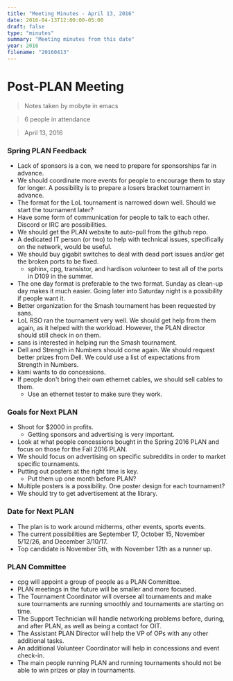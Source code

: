 ```yaml
---
title: "Meeting Minutes - April 13, 2016"
date: 2016-04-13T12:00:00-05:00
draft: false
type: "minutes"
summary: "Meeting minutes from this date"
year: 2016
filename: "20160413"
---
```


# Post-PLAN Meeting
> Notes taken by mobyte in emacs

> 6 people in attendance

> April 13, 2016

### Spring PLAN Feedback
- Lack of sponsors is a con, we need to prepare for sponsorships far in advance.
- We should coordinate more events for people to encourage them to stay for longer. A possibility is to prepare a losers bracket tournament in advance.
- The format for the LoL tournament is narrowed down well. Should we start the tournament later?
- Have some form of communication for people to talk to each other. Discord or IRC are possibilities.
- We should get the PLAN website to auto-pull from the github repo.
- A dedicated IT person (or two) to help with technical issues, specifically on the network, would be useful.
- We should buy gigabit switches to deal with dead port issues and/or get the broken ports to be fixed.
  - sphinx, cpg, transistor, and hardison volunteer to test all of the ports in D109 in the summer.
- The one day format is preferable to the two format. Sunday as clean-up day makes it much easier. Going later into Saturday night is a possibility if people want it.
- Better organization for the Smash tournament has been requested by sans.
- LoL RSO ran the tournament very well. We should get help from them again, as it helped with the workload. However, the PLAN director should still check in on them.
- sans is interested in helping run the Smash tournament.
- Dell and Strength in Numbers should come again. We should request better prizes from Dell. We could use a list of expectations from Strength in Numbers.
- kami wants to do concessions.
- If people don't bring their own ethernet cables, we should sell cables to them.
  - Use an ethernet tester to make sure they work.

### Goals for Next PLAN
- Shoot for $2000 in profits.
  - Getting sponsors and advertising is very important.
- Look at what people concessions bought in the Spring 2016 PLAN and focus on those for the Fall 2016 PLAN.
- We should focus on advertising on specific subreddits in order to market specific tournaments.
- Putting out posters at the right time is key.
  - Put them up one month before PLAN?
- Multiple posters is a possibility. One poster design for each tournament?
- We should try to get advertisement at the library.

### Date for Next PLAN
- The plan is to work around midterms, other events, sports events.
- The current possibilities are September 17, October 15, November 5/12/26, and December 3/10/17.
- Top candidate is November 5th, with November 12th as a runner up.

### PLAN Committee
- cpg will appoint a group of people as a PLAN Committee.
- PLAN meetings in the future will be smaller and more focused.
- The Tournament Coordinator will oversee all tournaments and make sure tournaments are running smoothly and tournaments are starting on time.
- The Support Technician will handle networking problems before, during, and after PLAN, as well as being a contact for OIT.
- The Assistant PLAN Director will help the VP of OPs with any other additional tasks.
- An additional Volunteer Coordinator will help in concessions and event check-in.
- The main people running PLAN and running tournaments should not be able to win prizes or play in tournaments.
